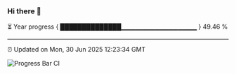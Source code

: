 ### Hi there 👋

⏳ Year progress { ██████████████▁▁▁▁▁▁▁▁▁▁▁▁▁▁▁▁ } 49.46 %

---

⏰ Updated on Mon, 30 Jun 2025 12:23:34 GMT

![Progress Bar CI](https://github.com/Shyam-Makwana/GitHub-Actions-Demo/workflows/Progress%20Bar%20CI/badge.svg)
